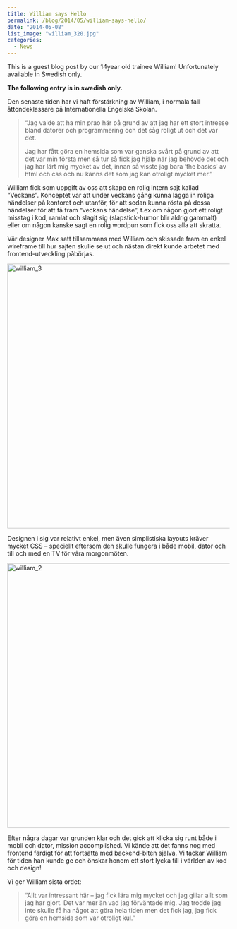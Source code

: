 ```yaml
---
title: William says Hello
permalink: /blog/2014/05/william-says-hello/
date: "2014-05-08"
list_image: "william_320.jpg"
categories:
  - News
---
```


This is a guest blog post by our 14year old trainee William! Unfortunately available in Swedish only.

<!--more-->

**The following entry is in swedish only.**

Den senaste tiden har vi haft förstärkning av William, i normala fall åttondeklassare på Internationella Engelska Skolan.

> &#8220;Jag valde att ha min prao här på grund av att jag har ett stort intresse bland datorer och programmering och det såg roligt ut och det var det.
>
>
>
> Jag har fått göra en hemsida som var ganska svårt på grund av att det var min första men så tur så fick jag hjälp när jag behövde det och jag har lärt mig mycket av det, innan så visste jag bara &#8216;the basics&#8217; av html och css och nu känns det som jag kan otroligt mycket mer.&#8221;

William fick som uppgift av oss att skapa en rolig intern sajt kallad &#8220;Veckans&#8221;.
Konceptet var att under veckans gång kunna lägga in roliga händelser på kontoret och utanför, för att sedan kunna rösta på dessa händelser för att få fram &#8220;veckans händelse&#8221;, t.ex om någon gjort ett roligt misstag i kod, ramlat och slagit sig (slapstick-humor blir aldrig gammalt) eller om någon kanske sagt en rolig wordpun som fick oss alla att skratta.

Vår designer Max satt tillsammans med William och skissade fram en enkel wireframe till hur sajten skulle se ut och nästan direkt kunde arbetet med frontend-utveckling påbörjas.

<img class="alignnone size-full wp-image-374" alt="william_3" src="http://blog.agigen.se/wp-content/uploads/2014/05/william_3.jpg" width="800" height="600" />

Designen i sig var relativt enkel, men även simplistiska layouts kräver mycket CSS &#8211; speciellt eftersom den skulle fungera i både mobil, dator och till och med en TV för våra morgonmöten.

<img class="alignnone size-full wp-image-373" alt="william_2" src="http://blog.agigen.se/wp-content/uploads/2014/05/william_2.jpg" width="800" height="600" />

Efter några dagar var grunden klar och det gick att klicka sig runt både i mobil och dator, mission accomplished. Vi kände att det fanns nog med frontend färdigt för att fortsätta med backend-biten själva. Vi tackar William för tiden han kunde ge och önskar honom ett stort lycka till i världen av kod och design!

Vi ger William sista ordet:

> &#8220;Allt var intressant här &#8211; jag fick lära mig mycket och jag gillar allt som jag har gjort. Det var mer än vad jag förväntade mig. Jag trodde jag inte skulle få ha något att göra hela tiden men det fick jag, jag fick göra en hemsida som var otroligt kul.&#8221;
